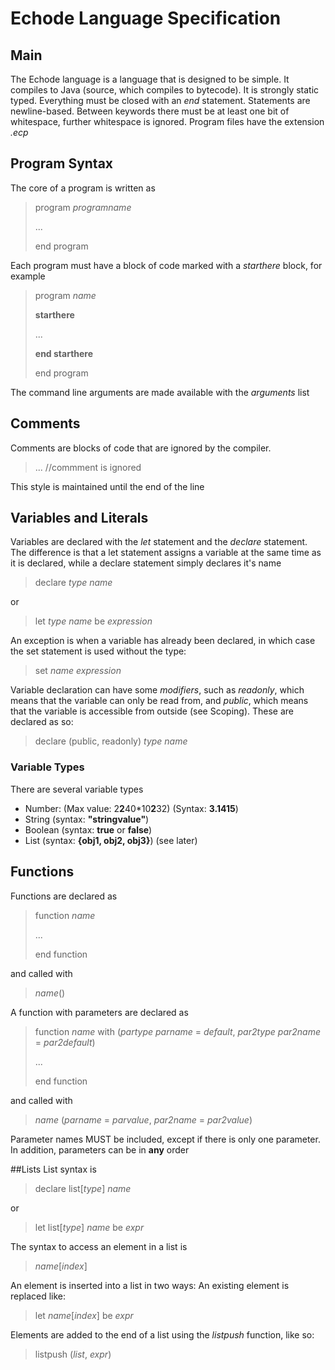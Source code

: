 Echode Language Specification
============================
## Main
The Echode language is a language that is designed to be simple. It compiles to Java (source, which compiles to bytecode).
It is strongly static typed.
Everything must be closed with an _end_ statement. Statements are newline-based. Between keywords there must be at least
one bit of whitespace, further whitespace is ignored.
Program files have the extension _.ecp_

## Program Syntax
The core of a program is written as
> program _programname_
>
> ...
>
> end program

Each program must have a block of code marked with a _starthere_ block, for example
> program _name_
>
> __starthere__
>
> ...
>
> __end starthere__
>
> end program

The command line arguments are made available with the _arguments_ list
## Comments
Comments are blocks of code that are ignored by the compiler.
> ... //commment is ignored

This style is maintained until the end of the line

## Variables and Literals
Variables are declared with the _let_ statement and the _declare_ statement. The difference is that a let statement
assigns a variable at the same time as it is declared, while a declare statement simply declares it's name
> declare _type_  _name_

or

> let _type_ _name_ be _expression_

An exception is when a variable has already been declared, in which case the set statement is used without the type:

> set _name_ _expression_

Variable declaration can have some _modifiers_, such as
_readonly_, which means that the variable can only be read from, and
_public_, which means that the variable is accessible from outside (see Scoping).
These are declared as so:
> declare (public, readonly) _type_ _name_


### Variable Types
There are several variable types

 * Number: (Max value: 2**2**40*10**2**32) (Syntax: __3.1415__)
 * String (syntax: __"stringvalue"__)
 * Boolean (syntax: __true__ or __false__)
 * List (syntax: __{obj1, obj2, obj3}__) (see later)

## Functions

Functions are declared as
> function _name_
>
> ...
>
> end function

and called with
> _name_()

A function with parameters are declared as

> function _name_ with (_partype_ _parname_ = _default_, _par2type_ _par2name_ = _par2default_)
>
> ...
>
> end function

and called with
> _name_ (_parname_ = _parvalue_, _par2name_ = _par2value_)

Parameter names MUST be included, except if there is only one parameter. In addition, parameters can be in __any__ order

##Lists
List syntax is
> declare list[_type_] _name_

or
> let list[_type_] _name_ be _expr_

The syntax to access an element in a list is
> _name_[_index_]

An element is inserted into a list in two ways: An existing element is replaced like:
> let _name_[_index_] be _expr_

Elements are added to the end of a list using the _listpush_ function, like so:
> listpush (_list_, _expr_)
